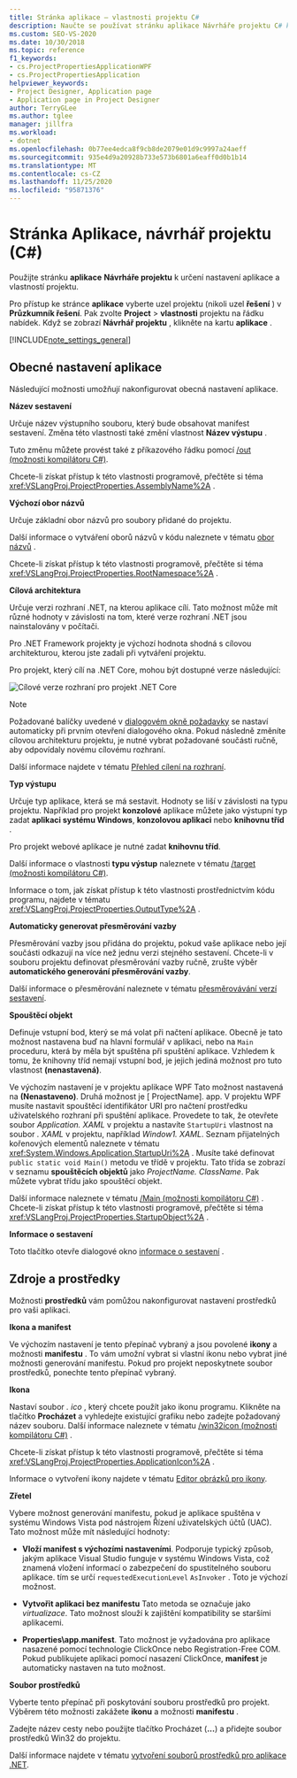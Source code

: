 ```yaml
---
title: Stránka aplikace – vlastnosti projektu C#
description: Naučte se používat stránku aplikace Návrháře projektu C# k určení nastavení aplikace a vlastností projektu.
ms.custom: SEO-VS-2020
ms.date: 10/30/2018
ms.topic: reference
f1_keywords:
- cs.ProjectPropertiesApplicationWPF
- cs.ProjectPropertiesApplication
helpviewer_keywords:
- Project Designer, Application page
- Application page in Project Designer
author: TerryGLee
ms.author: tglee
manager: jillfra
ms.workload:
- dotnet
ms.openlocfilehash: 0b77ee4edca8f9cb8de2079e01d9c9997a24aeff
ms.sourcegitcommit: 935e4d9a20928b733e573b6801a6eaff0d0b1b14
ms.translationtype: MT
ms.contentlocale: cs-CZ
ms.lasthandoff: 11/25/2020
ms.locfileid: "95871376"
---
```

# <a name="application-page-project-designer-c"></a>Stránka Aplikace, návrhář projektu (C#)

Použijte stránku **aplikace** **Návrháře projektu** k určení nastavení aplikace a vlastností projektu.

Pro přístup ke stránce **aplikace** vyberte uzel projektu (nikoli uzel **řešení** ) v **Průzkumník řešení**. Pak zvolte **Project**  >  **vlastnosti** projektu na řádku nabídek. Když se zobrazí **Návrhář projektu** , klikněte na kartu **aplikace** .

[!INCLUDE[note_settings_general](../../data-tools/includes/note_settings_general_md.md)]

## <a name="general-application-settings"></a>Obecné nastavení aplikace

Následující možnosti umožňují nakonfigurovat obecná nastavení aplikace.

**Název sestavení**

Určuje název výstupního souboru, který bude obsahovat manifest sestavení. Změna této vlastnosti také změní vlastnost **Název výstupu** .

Tuto změnu můžete provést také z příkazového řádku pomocí [/out (možnosti kompilátoru C#)](/dotnet/csharp/language-reference/compiler-options/out-compiler-option).

Chcete-li získat přístup k této vlastnosti programově, přečtěte si téma <xref:VSLangProj.ProjectProperties.AssemblyName%2A> .

**Výchozí obor názvů**

Určuje základní obor názvů pro soubory přidané do projektu.

Další informace o vytváření oborů názvů v kódu naleznete v tématu [obor názvů](/dotnet/csharp/language-reference/keywords/namespace) .

Chcete-li získat přístup k této vlastnosti programově, přečtěte si téma <xref:VSLangProj.ProjectProperties.RootNamespace%2A> .

**Cílová architektura**

Určuje verzi rozhraní .NET, na kterou aplikace cílí. Tato možnost může mít různé hodnoty v závislosti na tom, které verze rozhraní .NET jsou nainstalovány v počítači.

Pro .NET Framework projekty je výchozí hodnota shodná s cílovou architekturou, kterou jste zadali při vytváření projektu.

Pro projekt, který cílí na .NET Core, mohou být dostupné verze následující:

![Cílové verze rozhraní pro projekt .NET Core](../media/application-target-framework.png)

> [!NOTE]
> Požadované balíčky uvedené v [dialogovém okně požadavky](../../ide/reference/prerequisites-dialog-box.md) se nastaví automaticky při prvním otevření dialogového okna. Pokud následně změníte cílovou architekturu projektu, je nutné vybrat požadované součásti ručně, aby odpovídaly novému cílovému rozhraní.

Další informace najdete v tématu [Přehled cílení na rozhraní](../../ide/visual-studio-multi-targeting-overview.md).

**Typ výstupu**

Určuje typ aplikace, která se má sestavit. Hodnoty se liší v závislosti na typu projektu. Například pro projekt **konzolové** aplikace můžete jako výstupní typ zadat **aplikaci systému Windows**, **konzolovou aplikaci** nebo **knihovnu tříd** .

Pro projekt webové aplikace je nutné zadat **knihovnu tříd**.

Další informace o vlastnosti **typu výstup** naleznete v tématu [/target (možnosti kompilátoru C#)](/dotnet/csharp/language-reference/compiler-options/target-compiler-option).

Informace o tom, jak získat přístup k této vlastnosti prostřednictvím kódu programu, najdete v tématu <xref:VSLangProj.ProjectProperties.OutputType%2A> .

**Automaticky generovat přesměrování vazby**

Přesměrování vazby jsou přidána do projektu, pokud vaše aplikace nebo její součásti odkazují na více než jednu verzi stejného sestavení. Chcete-li v souboru projektu definovat přesměrování vazby ručně, zrušte výběr **automatického generování přesměrování vazby**.

Další informace o přesměrování naleznete v tématu [přesměrovávání verzí sestavení](/dotnet/framework/configure-apps/redirect-assembly-versions).

**Spouštěcí objekt**

Definuje vstupní bod, který se má volat při načtení aplikace. Obecně je tato možnost nastavena buď na hlavní formulář v aplikaci, nebo na `Main` proceduru, která by měla být spuštěna při spuštění aplikace. Vzhledem k tomu, že knihovny tříd nemají vstupní bod, je jejich jediná možnost pro tuto vlastnost **(nenastavená)**.

Ve výchozím nastavení je v projektu aplikace WPF Tato možnost nastavená na **(Nenastaveno)**. Druhá možnost je \[ ProjectName]. app. V projektu WPF musíte nastavit spouštěcí identifikátor URI pro načtení prostředku uživatelského rozhraní při spuštění aplikace. Provedete to tak, že otevřete soubor *Application. XAML* v projektu a nastavíte `StartupUri` vlastnost na soubor *. XAML* v projektu, například *Window1. XAML*. Seznam přijatelných kořenových elementů naleznete v tématu <xref:System.Windows.Application.StartupUri%2A> . Musíte také definovat `public static void Main()` metodu ve třídě v projektu. Tato třída se zobrazí v seznamu **spouštěcích objektů** jako *ProjectName. ClassName*. Pak můžete vybrat třídu jako spouštěcí objekt.

Další informace naleznete v tématu [/Main (možnosti kompilátoru C#)](/dotnet/csharp/language-reference/compiler-options/main-compiler-option) . Chcete-li získat přístup k této vlastnosti programově, přečtěte si téma <xref:VSLangProj.ProjectProperties.StartupObject%2A> .

**Informace o sestavení**

Toto tlačítko otevře dialogové okno [informace o sestavení](../../ide/reference/assembly-information-dialog-box.md) .

## <a name="resources"></a>Zdroje a prostředky

Možnosti **prostředků** vám pomůžou nakonfigurovat nastavení prostředků pro vaši aplikaci.

**Ikona a manifest**

Ve výchozím nastavení je tento přepínač vybraný a jsou povolené **ikony** a možnosti **manifestu** . To vám umožní vybrat si vlastní ikonu nebo vybrat jiné možnosti generování manifestu. Pokud pro projekt neposkytnete soubor prostředků, ponechte tento přepínač vybraný.

**Ikona**

Nastaví soubor *. ico* , který chcete použít jako ikonu programu. Klikněte na tlačítko **Procházet** a vyhledejte existující grafiku nebo zadejte požadovaný název souboru. Další informace naleznete v tématu [/win32icon (možnosti kompilátoru C#)](/dotnet/csharp/language-reference/compiler-options/win32icon-compiler-option) .

Chcete-li získat přístup k této vlastnosti programově, přečtěte si téma <xref:VSLangProj.ProjectProperties.ApplicationIcon%2A> .

Informace o vytvoření ikony najdete v tématu [Editor obrázků pro ikony](/cpp/windows/image-editor-for-icons).

**Zřetel**

Vybere možnost generování manifestu, pokud je aplikace spuštěna v systému Windows Vista pod nástrojem Řízení uživatelských účtů (UAC). Tato možnost může mít následující hodnoty:

- **Vloží manifest s výchozími nastaveními**. Podporuje typický způsob, jakým aplikace Visual Studio funguje v systému Windows Vista, což znamená vložení informací o zabezpečení do spustitelného souboru aplikace. tím se určí `requestedExecutionLevel` `AsInvoker` . Toto je výchozí možnost.

- **Vytvořit aplikaci bez manifestu** Tato metoda se označuje jako *virtualizace*. Tato možnost slouží k zajištění kompatibility se staršími aplikacemi.

- **Properties\app.manifest**. Tato možnost je vyžadována pro aplikace nasazené pomocí technologie ClickOnce nebo Registration-Free COM. Pokud publikujete aplikaci pomocí nasazení ClickOnce, **manifest** je automaticky nastaven na tuto možnost.

**Soubor prostředků**

Vyberte tento přepínač při poskytování souboru prostředků pro projekt. Výběrem této možnosti zakážete **ikonu** a možnosti **manifestu** .

Zadejte název cesty nebo použijte tlačítko Procházet (**...**) a přidejte soubor prostředků Win32 do projektu.

Další informace najdete v tématu [vytvoření souborů prostředků pro aplikace .NET](/dotnet/framework/resources/creating-resource-files-for-desktop-apps).
